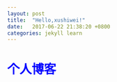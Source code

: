 ```yaml
---
layout: post
title:  "Hello,xushiwei!"
date:   2017-06-22 21:38:20 +0800
categories: jekyll learn
---
```


<title>使用jekyll</title>
<style>
h1:last-child{color:blue;}
</style>

<h1 title="">个人博客</h1>
